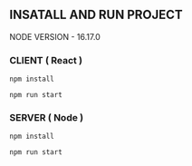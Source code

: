 ## INSATALL AND RUN PROJECT

NODE VERSION - 16.17.0
 
 ### CLIENT ( React )
 `npm install`

 `npm run start`

### SERVER ( Node )

`npm install`

`npm run start`
 
 

